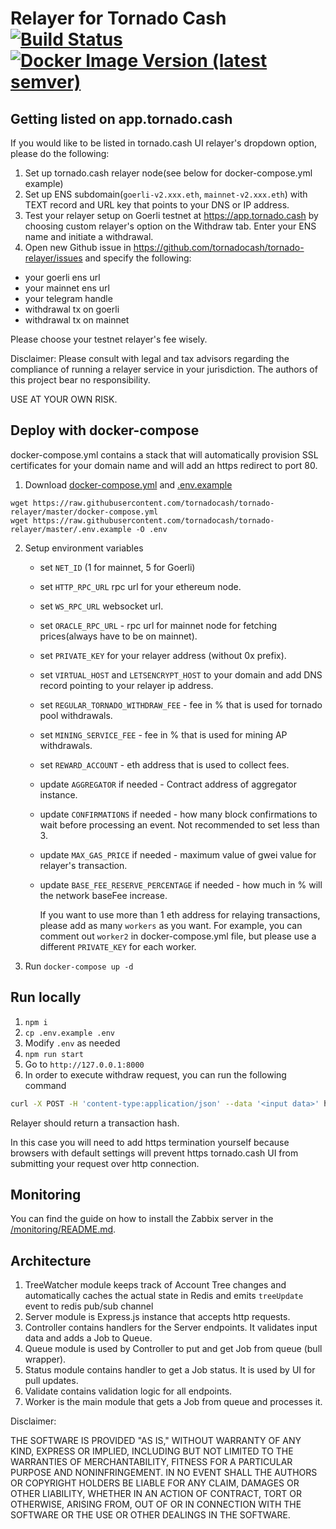 # Relayer for Tornado Cash [![Build Status](https://github.com/tornadocash/relayer/workflows/build/badge.svg)](https://github.com/tornadocash/relayer/actions) [![Docker Image Version (latest semver)](https://img.shields.io/docker/v/tornadocash/relayer?logo=docker&logoColor=%23FFFFFF&sort=semver)](https://hub.docker.com/repository/docker/tornadocash/relayer)

## Getting listed on app.tornado.cash

If you would like to be listed in tornado.cash UI relayer's dropdown option, please do the following:

1. Set up tornado.cash relayer node(see below for docker-compose.yml example)
2. Set up ENS subdomain(`goerli-v2.xxx.eth`, `mainnet-v2.xxx.eth`) with TEXT record and URL key that points to your DNS or IP address.
3. Test your relayer setup on Goerli testnet at https://app.tornado.cash by choosing custom relayer's option on the Withdraw tab. Enter your ENS name and initiate a withdrawal.
4. Open new Github issue in https://github.com/tornadocash/tornado-relayer/issues and specify the following:

- your goerli ens url
- your mainnet ens url
- your telegram handle
- withdrawal tx on goerli
- withdrawal tx on mainnet

Please choose your testnet relayer's fee wisely.

Disclaimer: Please consult with legal and tax advisors regarding the compliance of running a relayer service in your jurisdiction. The authors of this project bear no responsibility.

USE AT YOUR OWN RISK.

## Deploy with docker-compose

docker-compose.yml contains a stack that will automatically provision SSL certificates for your domain name and will add an https redirect to port 80.

1. Download [docker-compose.yml](/docker-compose.yml) and [.env.example](/.env.example)

```
wget https://raw.githubusercontent.com/tornadocash/tornado-relayer/master/docker-compose.yml
wget https://raw.githubusercontent.com/tornadocash/tornado-relayer/master/.env.example -O .env
```

2. Setup environment variables

   - set `NET_ID` (1 for mainnet, 5 for Goerli)
   - set `HTTP_RPC_URL` rpc url for your ethereum node.
   - set `WS_RPC_URL` websocket url.
   - set `ORACLE_RPC_URL` - rpc url for mainnet node for fetching prices(always have to be on mainnet).
   - set `PRIVATE_KEY` for your relayer address (without 0x prefix).
   - set `VIRTUAL_HOST` and `LETSENCRYPT_HOST` to your domain and add DNS record pointing to your relayer ip address.
   - set `REGULAR_TORNADO_WITHDRAW_FEE` - fee in % that is used for tornado pool withdrawals.
   - set `MINING_SERVICE_FEE` - fee in % that is used for mining AP withdrawals.
   - set `REWARD_ACCOUNT` - eth address that is used to collect fees.
   - update `AGGREGATOR` if needed - Contract address of aggregator instance.
   - update `CONFIRMATIONS` if needed - how many block confirmations to wait before processing an event. Not recommended to set less than 3.
   - update `MAX_GAS_PRICE` if needed - maximum value of gwei value for relayer's transaction.
   - update `BASE_FEE_RESERVE_PERCENTAGE` if needed - how much in % will the network baseFee increase.

     If you want to use more than 1 eth address for relaying transactions, please add as many `workers` as you want. For example, you can comment out `worker2` in docker-compose.yml file, but please use a different `PRIVATE_KEY` for each worker.

3. Run `docker-compose up -d`

## Run locally

1. `npm i`
2. `cp .env.example .env`
3. Modify `.env` as needed
4. `npm run start`
5. Go to `http://127.0.0.1:8000`
6. In order to execute withdraw request, you can run the following command

```bash
curl -X POST -H 'content-type:application/json' --data '<input data>' http://127.0.0.1:8000/relay
```

Relayer should return a transaction hash.

In this case you will need to add https termination yourself because browsers with default settings will prevent https
tornado.cash UI from submitting your request over http connection.

## Monitoring

You can find the guide on how to install the Zabbix server in the [/monitoring/README.md](/monitoring/README.md).

## Architecture

1. TreeWatcher module keeps track of Account Tree changes and automatically caches the actual state in Redis and emits `treeUpdate` event to redis pub/sub channel
2. Server module is Express.js instance that accepts http requests.
3. Controller contains handlers for the Server endpoints. It validates input data and adds a Job to Queue.
4. Queue module is used by Controller to put and get Job from queue (bull wrapper).
5. Status module contains handler to get a Job status. It is used by UI for pull updates.
6. Validate contains validation logic for all endpoints.
7. Worker is the main module that gets a Job from queue and processes it.

Disclaimer:

THE SOFTWARE IS PROVIDED "AS IS," WITHOUT WARRANTY OF ANY KIND, EXPRESS OR IMPLIED, INCLUDING BUT NOT LIMITED TO THE WARRANTIES OF MERCHANTABILITY, FITNESS FOR A PARTICULAR PURPOSE AND NONINFRINGEMENT. IN NO EVENT SHALL THE AUTHORS OR COPYRIGHT HOLDERS BE LIABLE FOR ANY CLAIM, DAMAGES OR OTHER LIABILITY, WHETHER IN AN ACTION OF CONTRACT, TORT OR OTHERWISE, ARISING FROM, OUT OF OR IN CONNECTION WITH THE SOFTWARE OR THE USE OR OTHER DEALINGS IN THE SOFTWARE.
